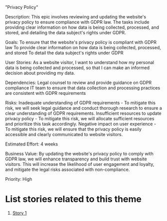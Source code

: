 "Privacy Policy"

Description: This epic involves reviewing and updating the website's privacy policy to ensure compliance with GDPR law. The tasks include providing clear information on how data is being collected, processed, and stored, and detailing the data subject's rights under GDPR.

Goals: 
    To ensure that the website's privacy policy is compliant with GDPR law
    To provide clear information on how data is being collected, processed, and stored
    To detail the data subject's rights under GDPR

User Stories: As a website visitor, I want to understand how my personal data is being collected and processed, so that I can make an informed decision about providing my data.

Dependencies: 
    Legal counsel to review and provide guidance on GDPR compliance
    IT team to ensure that data collection and processing practices are consistent with GDPR requirements

Risks: 
    Inadequate understanding of GDPR requirements - To mitigate this risk, we will seek legal guidance and conduct thorough research to ensure a clear understanding of GDPR requirements.
    Insufficient resources to update privacy policy - To mitigate this risk, we will allocate sufficient resources and prioritize this task accordingly.
    Negative impact on user experience - To mitigate this risk, we will ensure that the privacy policy is easily accessible and clearly communicated to website visitors.

Estimated Effort: 4 weeks

Business Value: By updating the website's privacy policy to comply with GDPR law, we will enhance transparency and build trust with website visitors. This will increase the likelihood of user engagement and loyalty, and mitigate the legal risks associated with non-compliance.

Priority: High

# List stories related to this theme
1. [Story 1](documentation/templates/theme/initiatives/epics/stories/story_template.md)